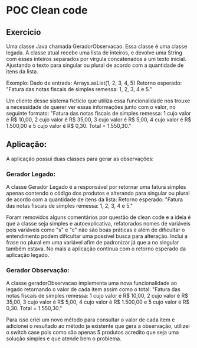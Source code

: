 # POC Clean code

## Exercicio

   Uma classe Java chamada GeradorObservacao. Essa classe é uma classe legada. A classe atual recebe uma lista de inteiros, e devolve uma String com esses inteiros separados por vírgula concatenados a um texto inicial. Ajustando o texto para singular ou plural de acordo com a quantidade de itens da lista.

Exemplo:
Dado de entrada: Arrays.asList(1, 2, 3, 4, 5)
Retorno esperado: "Fatura das notas fiscais de simples remessa: 1, 2, 3, 4 e 5."

Um cliente desse sistema ficticio que utiliza essa funcionalidade nos trouxe a necessidade de querer ver
essas informações junto com o valor, no seguinte formato:
"Fatura das notas fiscais de simples remessa: 1 cujo valor é R$ 10,00, 2 cujo valor é R$ 35,00, 3 cujo valor é
R$ 5,00, 4 cujo valor é R$ 1.500,00 e 5 cujo valor é R$ 0,30. Total = 1.550,30."

## Aplicação:
A aplicação possui duas classes para gerar as observações:

### Gerador Legado:
A classe Gerador Legado é a responsável por retornar uma fatura simples apenas contendo o código dos produtos e alterando para singular ou plural de acordo com a quantidade de itens da lista: 
Retorno esperado: "Fatura das notas fiscais de simples remessa: 1, 2, 3, 4 e 5."

Foram removidos alguns comentários por questão de clean code e a ideia é que a classe seja simples e autoexplicativa, refatorados nomes de variáveis pois variáveis como "s" e "c" não são boas práticas e além de dificultar o entendimento podem dificultar uma possível busca para alteração. Inclui a frase no plural em uma variável afim de padronizar já que a no singular também estava. No mais a aplicação continua com o retorno esperado da aplicação legado.

### Gerador Observação:
A classe geradorObservacao implementa uma nova funcionalidade ao legado retornando o valor de cada item assim como o total:
"Fatura das notas fiscais de simples remessa: 1 cujo valor é R$ 10,00, 2 cujo valor é R$ 35,00, 3 cujo valor é
R$ 5,00, 4 cujo valor é R$ 1.500,00 e 5 cujo valor é R$ 0,30. Total = 1.550,30."

Para isso criei um novo método para consultar o valor de cada item e adicionei o resultado ao método ja existente que gera a observação,
utilizei o switch case pois como são apenas 5 produtos acredito que seja uma solução simples e que atende bem o problema.